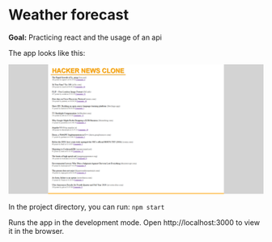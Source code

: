 # Weather forecast
**Goal:** Practicing react and the usage of an api

The app looks like this:

![Hacker News Clone](./preview.png)

In the project directory, you can run:
`npm start`

Runs the app in the development mode.
Open http://localhost:3000 to view it in the browser.
